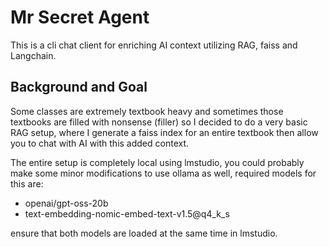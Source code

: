 # Mr Secret Agent

This is a cli chat client for enriching AI context utilizing RAG, faiss and
Langchain.

## Background and Goal

Some classes are extremely textbook heavy and sometimes those textbooks are
filled with nonsense (filler) so I decided to do a very basic RAG setup, where I
generate a faiss index for an entire textbook then allow you to chat with AI
with this added context.

The entire setup is completely local using lmstudio, you could probably make some minor modifications to use ollama as well, required models for this are:

- openai/gpt-oss-20b
- text-embedding-nomic-embed-text-v1.5@q4_k_s

ensure that both models are loaded at the same time in lmstudio.
